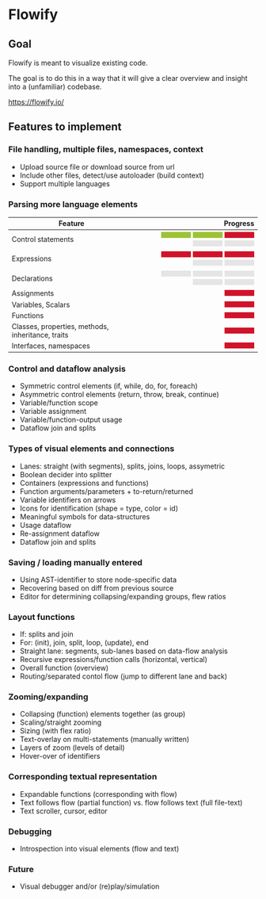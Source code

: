 # Flowify

## Goal

Flowify is meant to visualize existing code.

The goal is to do this in a way that it will give a clear overview and insight into a (unfamiliar) codebase.

https://flowify.io/

## Features to implement

[green]: /web/img/green_bar.png
[red]: /web/img/red_bar.png
[grey]: /web/img/grey_bar.png

### File handling, multiple files, namespaces, context

- Upload source file or download source from url 
- Include other files, detect/use autoloader (build context)
- Support multiple languages

### Parsing more language elements

| Feature | Progress |
| ------- | -------:|
| Control statements | ![green] ![green] ![red] ![grey] ![grey] |
| Expressions      |  ![red] ![red] ![red] ![grey] ![grey] |
| Declarations |  ![grey] ![grey] ![grey] ![grey] ![grey] |
| Assignments |  ![alt text](web/img/red_bar.png) |
| Variables, Scalars |  ![alt text](web/img/red_bar.png) |
| Functions |  ![alt text](web/img/red_bar.png) |
| Classes, properties, methods, inheritance, traits |  ![alt text](web/img/red_bar.png) |
| Interfaces, namespaces |  ![alt text](web/img/red_bar.png) |

### Control and dataflow analysis

- Symmetric control elements (if, while, do, for, foreach)
- Asymmetric control elements (return, throw, break, continue)
- Variable/function scope
- Variable assignment
- Variable/function-output usage
- Dataflow join and splits

### Types of visual elements and connections

- Lanes: straight (with segments), splits, joins, loops, assymetric
- Boolean decider into splitter
- Containers (expressions and functions)
- Function arguments/parameters + to-return/returned
- Variable identifiers on arrows
- Icons for identification (shape = type, color = id)
- Meaningful symbols for data-structures
- Usage dataflow
- Re-assignment dataflow
- Dataflow join and splits

### Saving / loading manually entered 

- Using AST-identifier to store node-specific data
- Recovering based on diff from previous source
- Editor for determining collapsing/expanding groups, flew ratios

### Layout functions

- If: splits and join
- For: (init), join, split, loop, (update), end
- Straight lane: segments, sub-lanes based on data-flow analysis
- Recursive expressions/function calls (horizontal, vertical)
- Overall function (overview)
- Routing/separated contol flow (jump to different lane and back)

### Zooming/expanding

- Collapsing (function) elements together (as group)
- Scaling/straight zooming
- Sizing (with flex ratio)
- Text-overlay on multi-statements (manually written)
- Layers of zoom (levels of detail)
- Hover-over of identifiers

### Corresponding textual representation

- Expandable functions (corresponding with flow)
- Text follows flow (partial function) vs. flow follows text (full file-text)
- Text scroller, cursor, editor

### Debugging

- Introspection into visual elements (flow and text)

### Future

- Visual debugger and/or (re)play/simulation
